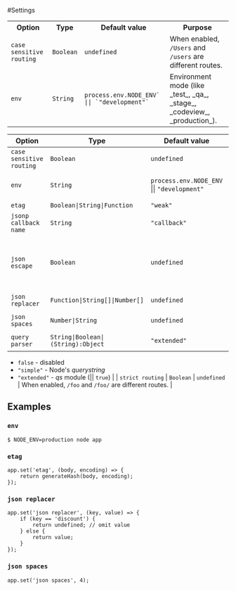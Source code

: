 #Settings

<table>
	<tr>
		<th>Option</th>
		<th>Type</th>
		<th>Default value</th>
		<th>Purpose</th>
	</tr>
	<tr>
		<td><code>case sensitive routing</code></td>
		<td><code>Boolean</code></td>
		<td><code>undefined</code></td>
		<td>When enabled, <code>/Users</code> and <code>/users</code> are different routes.</td>
	</tr>
	<tr>
		<td><code>env</code></td>
		<td><code>String</code></td>
		<td><code>process.env.NODE_ENV` || `"development"`</code></td>
		<td>Environment mode (like _test_, _qa_, _stage_, _codeview_, _production_).</td>
	</tr>
</table>

| Option | Type | Default value | Purpose |
|--------|------|---------------|---------|
| `case sensitive routing` | `Boolean` | `undefined` | When enabled, `/Users` and `/users` are different routes. |
| `env` | `String` | `process.env.NODE_ENV` \|\| `"development"` | Environment mode (like _test_, _qa_, _stage_, _codeview_, _production_). |
| `etag` | `Boolean\|String\|Function` | `"weak"` | The _ETag_ response header. |
| `jsonp callback name` | `String` | `"callback"` | The default JSONP callback name. |
| `json escape` | `Boolean` | `undefined` | Enable escaping the characters `<`, `>`, and `&` as Unicode escape sequences in JSON from a response of `res.json()`, `res.jsonp()`, and `res.send()`. |
| `json replacer` | `Function\|String[]\|Number[]` | `undefined` | The `replacer` argument used by `JSON.stringify()`. |
| `json spaces` | `Number\|String` | `undefined` | The `space` argument used by `JSON.stringify()`. |
| `query parser` | `String\|Boolean\|(String):Object` | `"extended"` | Query parsing (_?name=value&name2=value2_):  
* `false` - disabled
* `"simple"` - Node's _querystring_
* `"extended"` - _qs_ module (\|\| `true`) |
| `strict routing` | `Boolean` | `undefined` | When enabled, `/foo` and `/foo/` are different routes. |

## Examples

### `env`

```
$ NODE_ENV=production node app
```

### `etag`

```
app.set('etag', (body, encoding) => {
	return generateHash(body, encoding);
});
```

### `json replacer`

```
app.set('json replacer', (key, value) => {
	if (key == 'discount') {
		return undefined; // omit value
	} else {
		return value;
	}
});
```

### `json spaces`

```
app.set('json spaces', 4);
```